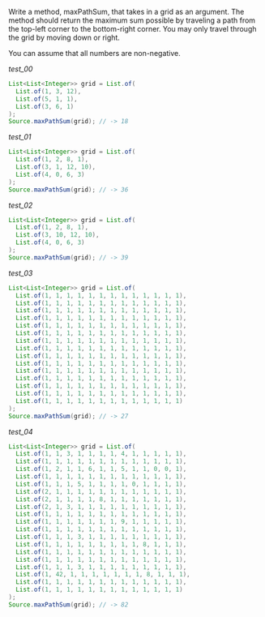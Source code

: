 Write a method, maxPathSum, that takes in a grid as an argument. The method should return the maximum sum possible by traveling a path from the top-left corner to the bottom-right corner. You may only travel through the grid by moving down or right.

You can assume that all numbers are non-negative.

_test_00_

```java
List<List<Integer>> grid = List.of(
  List.of(1, 3, 12),
  List.of(5, 1, 1),
  List.of(3, 6, 1)
);
Source.maxPathSum(grid); // -> 18
```

_test_01_

```java
List<List<Integer>> grid = List.of(
  List.of(1, 2, 8, 1),
  List.of(3, 1, 12, 10),
  List.of(4, 0, 6, 3)
);
Source.maxPathSum(grid); // -> 36
```

_test_02_

```java
List<List<Integer>> grid = List.of(
  List.of(1, 2, 8, 1),
  List.of(3, 10, 12, 10),
  List.of(4, 0, 6, 3)
);
Source.maxPathSum(grid); // -> 39
```

_test_03_

```java
List<List<Integer>> grid = List.of(
  List.of(1, 1, 1, 1, 1, 1, 1, 1, 1, 1, 1, 1, 1),
  List.of(1, 1, 1, 1, 1, 1, 1, 1, 1, 1, 1, 1, 1),
  List.of(1, 1, 1, 1, 1, 1, 1, 1, 1, 1, 1, 1, 1),
  List.of(1, 1, 1, 1, 1, 1, 1, 1, 1, 1, 1, 1, 1),
  List.of(1, 1, 1, 1, 1, 1, 1, 1, 1, 1, 1, 1, 1),
  List.of(1, 1, 1, 1, 1, 1, 1, 1, 1, 1, 1, 1, 1),
  List.of(1, 1, 1, 1, 1, 1, 1, 1, 1, 1, 1, 1, 1),
  List.of(1, 1, 1, 1, 1, 1, 1, 1, 1, 1, 1, 1, 1),
  List.of(1, 1, 1, 1, 1, 1, 1, 1, 1, 1, 1, 1, 1),
  List.of(1, 1, 1, 1, 1, 1, 1, 1, 1, 1, 1, 1, 1),
  List.of(1, 1, 1, 1, 1, 1, 1, 1, 1, 1, 1, 1, 1),
  List.of(1, 1, 1, 1, 1, 1, 1, 1, 1, 1, 1, 1, 1),
  List.of(1, 1, 1, 1, 1, 1, 1, 1, 1, 1, 1, 1, 1),
  List.of(1, 1, 1, 1, 1, 1, 1, 1, 1, 1, 1, 1, 1),
  List.of(1, 1, 1, 1, 1, 1, 1, 1, 1, 1, 1, 1, 1)
);
Source.maxPathSum(grid); // -> 27
```

_test_04_

```java
List<List<Integer>> grid = List.of(
  List.of(1, 1, 3, 1, 1, 1, 1, 4, 1, 1, 1, 1, 1),
  List.of(1, 1, 1, 1, 1, 1, 1, 1, 1, 1, 1, 1, 1),
  List.of(1, 2, 1, 1, 6, 1, 1, 5, 1, 1, 0, 0, 1),
  List.of(1, 1, 1, 1, 1, 1, 1, 1, 1, 1, 1, 1, 1),
  List.of(1, 1, 1, 5, 1, 1, 1, 1, 0, 1, 1, 1, 1),
  List.of(2, 1, 1, 1, 1, 1, 1, 1, 1, 1, 1, 1, 1),
  List.of(2, 1, 1, 1, 1, 8, 1, 1, 1, 1, 1, 1, 1),
  List.of(2, 1, 3, 1, 1, 1, 1, 1, 1, 1, 1, 1, 1),
  List.of(1, 1, 1, 1, 1, 1, 1, 1, 1, 1, 1, 1, 1),
  List.of(1, 1, 1, 1, 1, 1, 1, 9, 1, 1, 1, 1, 1),
  List.of(1, 1, 1, 1, 1, 1, 1, 1, 1, 1, 1, 1, 1),
  List.of(1, 1, 1, 3, 1, 1, 1, 1, 1, 1, 1, 1, 1),
  List.of(1, 1, 1, 1, 1, 1, 1, 1, 1, 8, 1, 1, 1),
  List.of(1, 1, 1, 1, 1, 1, 1, 1, 1, 1, 1, 1, 1),
  List.of(1, 1, 1, 1, 1, 1, 1, 1, 1, 1, 1, 1, 1),
  List.of(1, 1, 1, 3, 1, 1, 1, 1, 1, 1, 1, 1, 1),
  List.of(1, 42, 1, 1, 1, 1, 1, 1, 1, 8, 1, 1, 1),
  List.of(1, 1, 1, 1, 1, 1, 1, 1, 1, 1, 1, 1, 1),
  List.of(1, 1, 1, 1, 1, 1, 1, 1, 1, 1, 1, 1, 1)
);
Source.maxPathSum(grid); // -> 82
```
